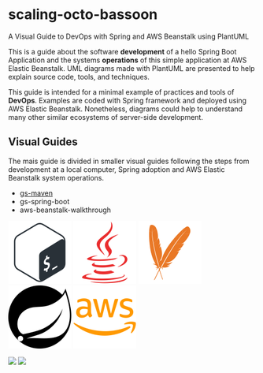 # scaling-octo-bassoon
A Visual Guide to DevOps with Spring and AWS Beanstalk using PlantUML 


This is a guide about the software **development** of a hello Spring Boot Application and the systems **operations** of this simple application at AWS Elastic Beanstalk. UML diagrams made with PlantUML are presented to help explain source code, tools, and techniques.

This guide is intended for a minimal example of practices and tools of **DevOps**. Examples are coded with Spring framework and deployed using AWS Elastic Beanstalk. Nonetheless, diagrams could help to understand many other similar ecosystems of server-side development.

## Visual Guides

The mais guide is divided in smaller visual guides following the steps from development at a local computer, Spring adoption and AWS Elastic Beanstalk system operations.

-  [gs-maven](https://github.com/masmangan/scaling-octo-bassoon/tree/main/gs-maven)
- gs-spring-boot
- aws-beanstalk-walkthrough


<img src="https://github.com/devicons/devicon/blob/master/icons/bash/bash-plain.svg" width="128"/>  <img src="https://github.com/devicons/devicon/blob/master/icons/java/java-plain.svg" width="128"/> <img src="https://github.com/devicons/devicon/blob/develop/icons/maven/maven-plain.svg" width="128"/> <img src="https://github.com/devicons/devicon/blob/master/icons/spring/spring-plain.svg" width="128"/> <img src="https://github.com/devicons/devicon/blob/master/icons/amazonwebservices/amazonwebservices-plain-wordmark.svg" width="128"/>


<img src="https://upload.wikimedia.org/wikipedia/commons/3/30/Plantuml_Logo.svg" width="128"/> <img src="https://upload.wikimedia.org/wikipedia/commons/thumb/d/d5/UML_logo.svg/2560px-UML_logo.svg.png" width="128"/>

